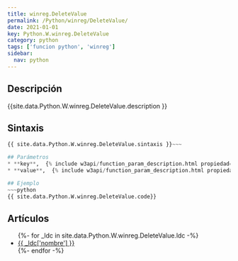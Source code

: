 ```yaml
---
title: winreg.DeleteValue
permalink: /Python/winreg/DeleteValue/
date: 2021-01-01
key: Python.W.winreg.DeleteValue
category: python
tags: ['funcion python', 'winreg']
sidebar: 
  nav: python
---
```


## Descripción
{{site.data.Python.W.winreg.DeleteValue.description }}

## Sintaxis
~~~python
{{ site.data.Python.W.winreg.DeleteValue.sintaxis }}~~~

## Parámetros
* **key**,  {% include w3api/function_param_description.html propiedad=site.data.Python.W.winreg.DeleteValue valor="key" %}
* **value**,  {% include w3api/function_param_description.html propiedad=site.data.Python.W.winreg.DeleteValue valor="value" %}

## Ejemplo
~~~python
{{ site.data.Python.W.winreg.DeleteValue.code}}
~~~

## Artículos
<ul>
{%- for _ldc in site.data.Python.W.winreg.DeleteValue.ldc -%}
   <li>
       <a href="{{_ldc['url'] }}">{{ _ldc['nombre'] }}</a>
   </li>
{%- endfor -%}
</ul>
